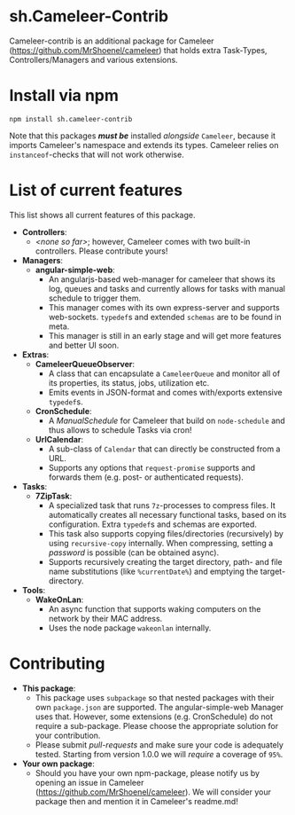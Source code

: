 # sh.Cameleer-Contrib
Cameleer-contrib is an additional package for Cameleer (https://github.com/MrShoenel/cameleer) that holds extra Task-Types, Controllers/Managers and various extensions.

# Install via npm
`npm install sh.cameleer-contrib`

Note that this packages ___must be___ installed _alongside_ `Cameleer`, because it imports Cameleer's namespace and extends its types. Cameleer relies on `instanceof`-checks that will not work otherwise.

# List of current features
This list shows all current features of this package.

* __Controllers__:
  * _&lt;none so far&gt;_; however, Cameleer comes with two built-in controllers. Please contribute yours!
* __Managers__:
  * __angular-simple-web__:
    * An angularjs-based web-manager for cameleer that shows its log, queues and tasks and currently allows for tasks with manual schedule to trigger them.
    * This manager comes with its own express-server and supports web-sockets. `typedef`s and extended `schemas` are to be found in meta.
    * This manager is still in an early stage and will get more features and better UI soon.
* __Extras__:
  * __CameleerQueueObserver__:
    * A class that can encapsulate a `CameleerQueue` and monitor all of its properties, its status, jobs, utilization etc.
    * Emits events in JSON-format and comes with/exports extensive `typedef`s.
  * __CronSchedule__:
    * A _ManualSchedule_ for Cameleer that build on `node-schedule` and thus allows to schedule Tasks via cron!
  * __UrlCalendar__:
    * A sub-class of `Calendar` that can directly be constructed from a URL.
    * Supports any options that `request-promise` supports and forwards them (e.g. post- or authenticated requests).
* __Tasks__:
  * __7ZipTask__:
    * A specialized task that runs `7z`-processes to compress files. It automatically creates all necessary functional tasks, based on its configuration. Extra `typedef`s and schemas are exported.
    * This task also supports copying files/directories (recursively) by using `recursive-copy` internally. When compressing, setting a _password_ is possible (can be obtained async).
    * Supports recursively creating the target directory, path- and file name substitutions (like `%currentDate%`) and emptying the target-directory.
* __Tools__:
  * __WakeOnLan__:
    * An async function that supports waking computers on the network by their MAC address.
    * Uses the node package `wakeonlan` internally.

# Contributing
* __This package__:
  * This package uses `subpackage` so that nested packages with their own `package.json` are supported. The angular-simple-web Manager uses that. However, some extensions (e.g. CronSchedule) do not require a sub-package. Please choose the appropriate solution for your contribution.
  * Please submit _pull-requests_ and make sure your code is adequately tested. Starting from version 1.0.0 we will _require_ a coverage of `95%`.
* __Your own package__:
  * Should you have your own npm-package, please notify us by opening an issue in Cameleer (https://github.com/MrShoenel/cameleer). We will consider your package then and mention it in Cameleer's readme.md!
